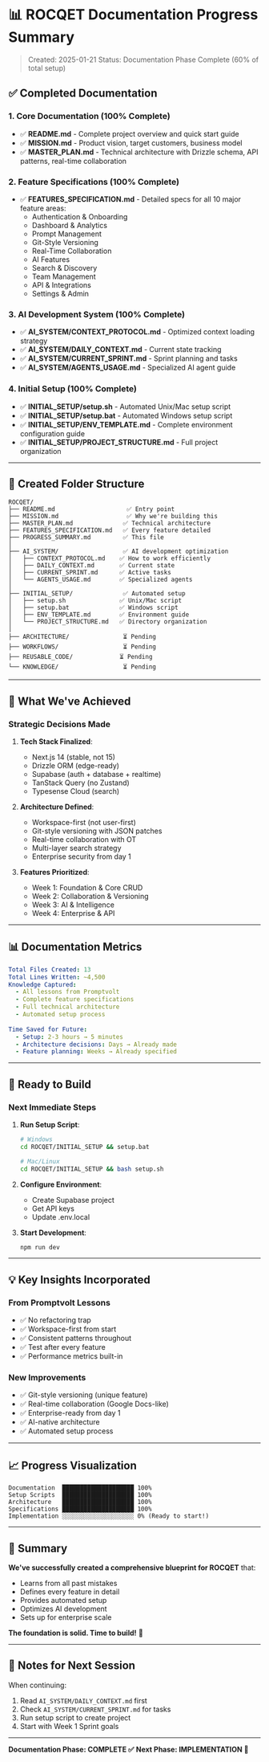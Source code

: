 # 📊 ROCQET Documentation Progress Summary

> Created: 2025-01-21
> Status: Documentation Phase Complete (60% of total setup)

## ✅ Completed Documentation

### 1. **Core Documentation** (100% Complete)
- ✅ **README.md** - Complete project overview and quick start guide
- ✅ **MISSION.md** - Product vision, target customers, business model
- ✅ **MASTER_PLAN.md** - Technical architecture with Drizzle schema, API patterns, real-time collaboration

### 2. **Feature Specifications** (100% Complete)
- ✅ **FEATURES_SPECIFICATION.md** - Detailed specs for all 10 major feature areas:
  - Authentication & Onboarding
  - Dashboard & Analytics
  - Prompt Management
  - Git-Style Versioning
  - Real-Time Collaboration
  - AI Features
  - Search & Discovery
  - Team Management
  - API & Integrations
  - Settings & Admin

### 3. **AI Development System** (100% Complete)
- ✅ **AI_SYSTEM/CONTEXT_PROTOCOL.md** - Optimized context loading strategy
- ✅ **AI_SYSTEM/DAILY_CONTEXT.md** - Current state tracking
- ✅ **AI_SYSTEM/CURRENT_SPRINT.md** - Sprint planning and tasks
- ✅ **AI_SYSTEM/AGENTS_USAGE.md** - Specialized AI agent guide

### 4. **Initial Setup** (100% Complete)
- ✅ **INITIAL_SETUP/setup.sh** - Automated Unix/Mac setup script
- ✅ **INITIAL_SETUP/setup.bat** - Automated Windows setup script
- ✅ **INITIAL_SETUP/ENV_TEMPLATE.md** - Complete environment configuration guide
- ✅ **INITIAL_SETUP/PROJECT_STRUCTURE.md** - Full project organization

---

## 📁 Created Folder Structure

```
ROCQET/
├── README.md                    ✅ Entry point
├── MISSION.md                   ✅ Why we're building this
├── MASTER_PLAN.md              ✅ Technical architecture
├── FEATURES_SPECIFICATION.md   ✅ Every feature detailed
├── PROGRESS_SUMMARY.md         ✅ This file
│
├── AI_SYSTEM/                  ✅ AI development optimization
│   ├── CONTEXT_PROTOCOL.md    ✅ How to work efficiently
│   ├── DAILY_CONTEXT.md       ✅ Current state
│   ├── CURRENT_SPRINT.md      ✅ Active tasks
│   └── AGENTS_USAGE.md        ✅ Specialized agents
│
├── INITIAL_SETUP/              ✅ Automated setup
│   ├── setup.sh               ✅ Unix/Mac script
│   ├── setup.bat              ✅ Windows script
│   ├── ENV_TEMPLATE.md        ✅ Environment guide
│   └── PROJECT_STRUCTURE.md   ✅ Directory organization
│
├── ARCHITECTURE/               ⏳ Pending
├── WORKFLOWS/                  ⏳ Pending
├── REUSABLE_CODE/             ⏳ Pending
└── KNOWLEDGE/                  ⏳ Pending
```

---

## 🎯 What We've Achieved

### Strategic Decisions Made
1. **Tech Stack Finalized**:
   - Next.js 14 (stable, not 15)
   - Drizzle ORM (edge-ready)
   - Supabase (auth + database + realtime)
   - TanStack Query (no Zustand)
   - Typesense Cloud (search)

2. **Architecture Defined**:
   - Workspace-first (not user-first)
   - Git-style versioning with JSON patches
   - Real-time collaboration with OT
   - Multi-layer search strategy
   - Enterprise security from day 1

3. **Features Prioritized**:
   - Week 1: Foundation & Core CRUD
   - Week 2: Collaboration & Versioning
   - Week 3: AI & Intelligence
   - Week 4: Enterprise & API

---

## 📊 Documentation Metrics

```yaml
Total Files Created: 13
Total Lines Written: ~4,500
Knowledge Captured: 
  - All lessons from Promptvolt
  - Complete feature specifications
  - Full technical architecture
  - Automated setup process
  
Time Saved for Future:
  - Setup: 2-3 hours → 5 minutes
  - Architecture decisions: Days → Already made
  - Feature planning: Weeks → Already specified
```

---

## 🚀 Ready to Build

### Next Immediate Steps
1. **Run Setup Script**:
   ```bash
   # Windows
   cd ROCQET/INITIAL_SETUP && setup.bat
   
   # Mac/Linux
   cd ROCQET/INITIAL_SETUP && bash setup.sh
   ```

2. **Configure Environment**:
   - Create Supabase project
   - Get API keys
   - Update .env.local

3. **Start Development**:
   ```bash
   npm run dev
   ```

---

## 💡 Key Insights Incorporated

### From Promptvolt Lessons
- ✅ No refactoring trap
- ✅ Workspace-first from start
- ✅ Consistent patterns throughout
- ✅ Test after every feature
- ✅ Performance metrics built-in

### New Improvements
- ✅ Git-style versioning (unique feature)
- ✅ Real-time collaboration (Google Docs-like)
- ✅ Enterprise-ready from day 1
- ✅ AI-native architecture
- ✅ Automated setup process

---

## 📈 Progress Visualization

```
Documentation  ████████████████████ 100%
Setup Scripts  ████████████████████ 100%
Architecture   ████████████████████ 100%
Specifications ████████████████████ 100%
Implementation ░░░░░░░░░░░░░░░░░░░░ 0% (Ready to start!)
```

---

## 🎉 Summary

**We've successfully created a comprehensive blueprint for ROCQET** that:
- Learns from all past mistakes
- Defines every feature in detail
- Provides automated setup
- Optimizes AI development
- Sets up for enterprise scale

**The foundation is solid. Time to build!** 🚀

---

## 📝 Notes for Next Session

When continuing:
1. Read `AI_SYSTEM/DAILY_CONTEXT.md` first
2. Check `AI_SYSTEM/CURRENT_SPRINT.md` for tasks
3. Run setup script to create project
4. Start with Week 1 Sprint goals

---

**Documentation Phase: COMPLETE ✅**
**Next Phase: IMPLEMENTATION 🚀**